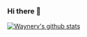 ### Hi there 👋

<!--
**waynerv/waynerv** is a ✨ _special_ ✨ repository because its `README.md` (this file) appears on your GitHub profile.

Here are some ideas to get you started:

- 🔭 I’m currently working on ...
- 🌱 I’m currently learning ...
- 👯 I’m looking to collaborate on ...
- 🤔 I’m looking for help with ...
- 💬 Ask me about ...
- 📫 How to reach me: ...
- 😄 Pronouns: ...
- ⚡ Fun fact: ...
-->

[![Waynerv's github stats](https://github-readme-stats.vercel.app/api?username=waynerv)](https://github.com/anuraghazra/github-readme-stats)
